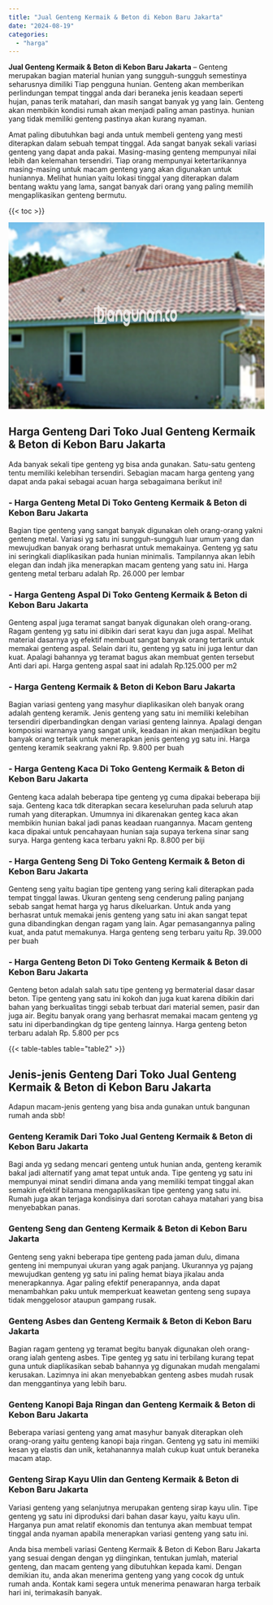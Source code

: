 ```yaml
---
title: "Jual Genteng Kermaik & Beton di Kebon Baru Jakarta"
date: "2024-08-19"
categories: 
  - "harga"
---
```


**Jual Genteng Kermaik & Beton di Kebon Baru Jakarta** – Genteng merupakan bagian material hunian yang sungguh-sungguh semestinya seharusnya dimiliki Tiap pengguna hunian. Genteng akan memberikan perlindungan tempat tinggal anda dari beraneka jenis keadaan seperti hujan, panas terik matahari, dan masih sangat banyak yg yang lain. Genteng akan membikin kondisi rumah akan menjadi paling aman pastinya. hunian yang tidak memiliki genteng pastinya akan kurang nyaman.

Amat paling dibutuhkan bagi anda untuk membeli genteng yang mesti diterapkan dalam sebuah tempat tinggal. Ada sangat banyak sekali variasi genteng yang dapat anda pakai. Masing-masing genteng mempunyai nilai lebih dan kelemahan tersendiri. Tiap orang mempunyai ketertarikannya masing-masing untuk macam genteng yang akan digunakan untuk huniannya. Melihat hunian yaitu lokasi tinggal yang diterapkan dalam bentang waktu yang lama, sangat banyak dari orang yang paling memilih mengaplikasikan genteng bermutu.

{{< toc >}}

![Jual Genteng Kermaik & Beton di Kebon Baru Jakarta](/images/genteng-minimalis-murah16.png)

## Harga Genteng Dari Toko Jual Genteng Kermaik & Beton di Kebon Baru Jakarta

Ada banyak sekali tipe genteng yg bisa anda gunakan. Satu-satu genteng tentu memiliki kelebihan tersendiri. Sebagian macam harga genteng yang dapat anda pakai sebagai acuan harga sebagaimana berikut ini!

### \- Harga Genteng Metal Di Toko Genteng Kermaik & Beton di Kebon Baru Jakarta

Bagian tipe genteng yang sangat banyak digunakan oleh orang-orang yakni genteng metal. Variasi yg satu ini sungguh-sungguh luar umum yang dan mewujudkan banyak orang berhasrat untuk memakainya. Genteng yg satu ini seringkali diaplikasikan pada hunian minimalis. Tampilannya akan lebih elegan dan indah jika menerapkan macam genteng yang satu ini. Harga genteng metal terbaru adalah Rp. 26.000 per lembar

### \- Harga Genteng Aspal Di Toko Genteng Kermaik & Beton di Kebon Baru Jakarta

Genteng aspal juga teramat sangat banyak digunakan oleh orang-orang. Ragam genteng yg satu ini dibikin dari serat kayu dan juga aspal. Melihat material dasarnya yg efektif membuat sangat banyak orang tertarik untuk memakai genteng aspal. Selain dari itu, genteng yg satu ini juga lentur dan kuat. Apalagi bahannya yg teramat bagus akan membuat genten tersebut Anti dari api. Harga genteng aspal saat ini adalah Rp.125.000 per m2

### \- Harga Genteng Kermaik & Beton di Kebon Baru Jakarta

Bagian variasi genteng yang masyhur diaplikasikan oleh banyak orang adalah genteng keramik. Jenis genteng yang satu ini memiliki kelebihan tersendiri diperbandingkan dengan variasi genteng lainnya. Apalagi dengan komposisi warnanya yang sangat unik, keadaan ini akan menjadikan begitu banyak orang tertaik untuk menerapkan jenis genteng yg satu ini. Harga genteng keramik seakrang yakni Rp. 9.800 per buah

### \- Harga Genteng Kaca Di Toko Genteng Kermaik & Beton di Kebon Baru Jakarta

Genteng kaca adalah beberapa tipe genteng yg cuma dipakai beberapa biji saja. Genteng kaca tdk diterapkan secara keseluruhan pada seluruh atap rumah yang diterapkan. Umumnya ini dikarenakan genteg kaca akan membikin hunian bakal jadi panas keadaan ruangannya. Macam genteng kaca dipakai untuk pencahayaan hunian saja supaya terkena sinar sang surya. Harga genteng kaca terbaru yakni Rp. 8.800 per biji

### \- Harga Genteng Seng Di Toko Genteng Kermaik & Beton di Kebon Baru Jakarta

Genteng seng yaitu bagian tipe genteng yang sering kali diterapkan pada tempat tinggal lawas. Ukuran genteng seng cenderung paling panjang sebab sangat hemat harga yg harus dikeluarkan. Untuk anda yang berhasrat untuk memakai jenis genteng yang satu ini akan sangat tepat guna dibandingkan dengan ragam yang lain. Agar pemasangannya paling kuat, anda patut memakunya. Harga genteng seng terbaru yaitu Rp. 39.000 per buah

### \- Harga Genteng Beton Di Toko Genteng Kermaik & Beton di Kebon Baru Jakarta

Genteng beton adalah salah satu tipe genteng yg bermaterial dasar dasar beton. Tipe genteng yang satu ini kokoh dan juga kuat karena dibikin dari bahan yang berkualitas tinggi sebab terbuat dari material semen, pasir dan juga air. Begitu banyak orang yang berhasrat memakai macam genteng yg satu ini diperbandingkan dg tipe genteng lainnya. Harga genteng beton terbaru adalah Rp. 5.800 per pcs

{{< table-tables table="table2" >}}

## Jenis-jenis Genteng Dari Toko Jual Genteng Kermaik & Beton di Kebon Baru Jakarta

Adapun macam-jenis genteng yang bisa anda gunakan untuk bangunan rumah anda sbb!

### Genteng Keramik Dari Toko Jual Genteng Kermaik & Beton di Kebon Baru Jakarta

Bagi anda yg sedang mencari genteng untuk hunian anda, genteng keramik bakal jadi alternatif yang amat tepat untuk anda. Tipe genteng yg satu ini mempunyai minat sendiri dimana anda yang memiliki tempat tinggal akan semakin efektif bilamana mengaplikasikan tipe genteng yang satu ini. Rumah juga akan terjaga kondisinya dari sorotan cahaya matahari yang bisa menyebabkan panas.

### Genteng Seng dan Genteng Kermaik & Beton di Kebon Baru Jakarta

Genteng seng yakni beberapa tipe genteng pada jaman dulu, dimana genteng ini mempunyai ukuran yang agak panjang. Ukurannya yg pajang mewujudkan genteng yg satu ini paling hemat biaya jikalau anda menerapkannya. Agar paling efektif penerapannya, anda dapat menambahkan paku untuk memperkuat keawetan genteng seng supaya tidak menggelosor ataupun gampang rusak.

### Genteng Asbes dan Genteng Kermaik & Beton di Kebon Baru Jakarta

Bagian ragam genteng yg teramat begitu banyak digunakan oleh orang-orang ialah genteng asbes. Tipe genteg yg satu ini terbilang kurang tepat guna untuk diaplikasikan sebab bahannya yg digunakan mudah mengalami kerusakan. Lazimnya ini akan menyebabkan genteng asbes mudah rusak dan menggantinya yang lebih baru.

### Genteng Kanopi Baja Ringan dan Genteng Kermaik & Beton di Kebon Baru Jakarta

Beberapa variasi genteng yang amat masyhur banyak diterapkan oleh orang-orang yaitu genteng kanopi baja ringan. Genteng yg satu ini memiiki kesan yg elastis dan unik, ketahanannya malah cukup kuat untuk beraneka macam atap.

### Genteng Sirap Kayu Ulin dan Genteng Kermaik & Beton di Kebon Baru Jakarta

Variasi genteng yang selanjutnya merupakan genteng sirap kayu ulin. Tipe genteng yg satu ini diproduksi dari bahan dasar kayu, yaitu kayu ulin. Harganya pun amat relatif ekonomis dan tentunya akan membuat tempat tinggal anda nyaman apabila menerapkan variasi genteng yang satu ini.

Anda bisa membeli variasi Genteng Kermaik & Beton di Kebon Baru Jakarta yang sesuai dengan dengan yg diinginkan, tentukan jumlah, material genteng, dan macam genteng yang dibutuhkan kepada kami. Dengan demikian itu, anda akan menerima genteng yang yang cocok dg untuk rumah anda. Kontak kami segera untuk menerima penawaran harga terbaik hari ini, terimakasih banyak.
